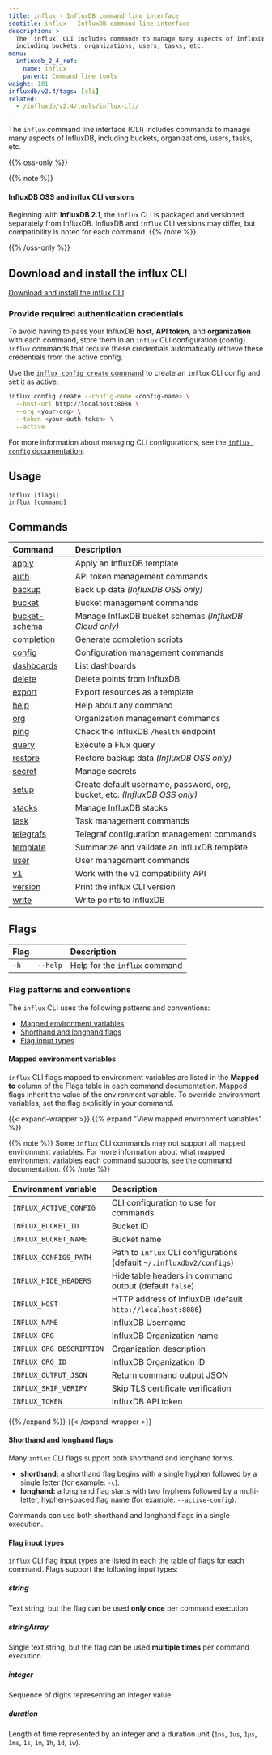 ```yaml
---
title: influx - InfluxDB command line interface
seotitle: influx - InfluxDB command line interface
description: >
  The `influx` CLI includes commands to manage many aspects of InfluxDB,
  including buckets, organizations, users, tasks, etc.
menu:
  influxdb_2_4_ref:
    name: influx
    parent: Command line tools
weight: 101
influxdb/v2.4/tags: [cli]
related:
  - /influxdb/v2.4/tools/influx-cli/
---
```


The `influx` command line interface (CLI) includes commands to manage many aspects of InfluxDB,
including buckets, organizations, users, tasks, etc.

{{% oss-only %}}

{{% note %}}
#### InfluxDB OSS and influx CLI versions
Beginning with **InfluxDB 2.1**, the `influx` CLI is packaged and versioned separately
from InfluxDB.
InfluxDB and `influx` CLI versions may differ, but compatibility is noted for each command.
{{% /note %}}

{{% /oss-only %}}

## Download and install the influx CLI
<a class="btn" href="/influxdb/v2.4/tools/influx-cli/">Download and install the influx CLI</a>

### Provide required authentication credentials
To avoid having to pass your InfluxDB **host**, **API token**, and **organization**
with each command, store them in an `influx` CLI configuration (config).
`influx` commands that require these credentials automatically retrieve these
credentials from the active config.

Use the [`influx config create` command](/influxdb/v2.4/reference/cli/influx/config/create/)
to create an `influx` CLI config and set it as active:

```sh
influx config create --config-name <config-name> \
  --host-url http://localhost:8086 \
  --org <your-org> \
  --token <your-auth-token> \
  --active
```

For more information about managing CLI configurations, see the
[`influx config` documentation](/influxdb/v2.4/reference/cli/influx/config/).

## Usage

```
influx [flags]
influx [command]
```

## Commands

| Command                                                             | Description                                                                |
| :------------------------------------------------------------------ | :------------------------------------------------------------------------- |
| [apply](/influxdb/v2.4/reference/cli/influx/apply/)                 | Apply an InfluxDB template                                                 |
| [auth](/influxdb/v2.4/reference/cli/influx/auth/)                   | API token management commands                                              |
| [backup](/influxdb/v2.4/reference/cli/influx/backup/)               | Back up data _(InfluxDB OSS only)_                                         |
| [bucket](/influxdb/v2.4/reference/cli/influx/bucket/)               | Bucket management commands                                                 |
| [bucket-schema](/influxdb/v2.4/reference/cli/influx/bucket-schema/) | Manage InfluxDB bucket schemas _(InfluxDB Cloud only)_                     |
| [completion](/influxdb/v2.4/reference/cli/influx/completion/)       | Generate completion scripts                                                |
| [config](/influxdb/v2.4/reference/cli/influx/config/)               | Configuration management commands                                          |
| [dashboards](/influxdb/v2.4/reference/cli/influx/dashboards/)       | List dashboards                                                            |
| [delete](/influxdb/v2.4/reference/cli/influx/delete/)               | Delete points from InfluxDB                                                |
| [export](/influxdb/v2.4/reference/cli/influx/export/)               | Export resources as a template                                             |
| [help](/influxdb/v2.4/reference/cli/influx/help/)                   | Help about any command                                                     |
| [org](/influxdb/v2.4/reference/cli/influx/org/)                     | Organization management commands                                           |
| [ping](/influxdb/v2.4/reference/cli/influx/ping/)                   | Check the InfluxDB `/health` endpoint                                      |
| [query](/influxdb/v2.4/reference/cli/influx/query/)                 | Execute a Flux query                                                       |
| [restore](/influxdb/v2.4/reference/cli/influx/restore/)             | Restore backup data _(InfluxDB OSS only)_                                  |
| [secret](/influxdb/v2.4/reference/cli/influx/secret/)               | Manage secrets                                                             |
| [setup](/influxdb/v2.4/reference/cli/influx/setup/)                 | Create default username, password, org, bucket, etc. _(InfluxDB OSS only)_ |
| [stacks](/influxdb/v2.4/reference/cli/influx/stacks/)               | Manage InfluxDB stacks                                                     |
| [task](/influxdb/v2.4/reference/cli/influx/task/)                   | Task management commands                                                   |
| [telegrafs](/influxdb/v2.4/reference/cli/influx/telegrafs/)         | Telegraf configuration management commands                                 |
| [template](/influxdb/v2.4/reference/cli/influx/template/)           | Summarize and validate an InfluxDB template                                |
| [user](/influxdb/v2.4/reference/cli/influx/user/)                   | User management commands                                                   |
| [v1](/influxdb/v2.4/reference/cli/influx/v1/)                       | Work with the v1 compatibility API                                         |
| [version](/influxdb/v2.4/reference/cli/influx/version/)             | Print the influx CLI version                                               |
| [write](/influxdb/v2.4/reference/cli/influx/write/)                 | Write points to InfluxDB                                                   |

## Flags

| Flag |          | Description                   |
|:---- |:---      |:-----------                   |
| `-h` | `--help` | Help for the `influx` command |

### Flag patterns and conventions
The `influx` CLI uses the following patterns and conventions:

- [Mapped environment variables](#mapped-environment-variables)
- [Shorthand and longhand flags](#shorthand-and-longhand-flags)
- [Flag input types](#flag-input-types)

#### Mapped environment variables
`influx` CLI flags mapped to environment variables are listed in the **Mapped to**
column of the Flags table in each command documentation.
Mapped flags inherit the value of the environment variable.
To override environment variables, set the flag explicitly in your command.

{{< expand-wrapper >}}
{{% expand "View mapped environment variables" %}}

{{% note %}}
Some `influx` CLI commands may not support all mapped environment variables.
For more information about what mapped environment variables each command supports,
see the command documentation.
{{% /note %}}

| Environment variable     | Description                                                           |
| :----------------------- | :-------------------------------------------------------------------- |
| `INFLUX_ACTIVE_CONFIG`   | CLI configuration to use for commands                                 |
| `INFLUX_BUCKET_ID`       | Bucket ID                                                             |
| `INFLUX_BUCKET_NAME`     | Bucket name                                                           |
| `INFLUX_CONFIGS_PATH`    | Path to `influx` CLI configurations (default `~/.influxdbv2/configs`) |
| `INFLUX_HIDE_HEADERS`    | Hide table headers in command output (default `false`)                |
| `INFLUX_HOST`            | HTTP address of InfluxDB (default `http://localhost:8086`)            |
| `INFLUX_NAME`            | InfluxDB Username                                                     |
| `INFLUX_ORG`             | InfluxDB Organization name                                            |
| `INFLUX_ORG_DESCRIPTION` | Organization description                                              |
| `INFLUX_ORG_ID`          | InfluxDB Organization ID                                              |
| `INFLUX_OUTPUT_JSON`     | Return command output JSON                                            |
| `INFLUX_SKIP_VERIFY`     | Skip TLS certificate verification                                     |
| `INFLUX_TOKEN`           | InfluxDB API token                                                    |

{{% /expand %}}
{{< /expand-wrapper >}}

#### Shorthand and longhand flags
Many `influx` CLI flags support both shorthand and longhand forms.

- **shorthand:** a shorthand flag begins with a single hyphen followed by a single letter (for example: `-c`).
- **longhand:** a longhand flag starts with two hyphens followed by a multi-letter,
  hyphen-spaced flag name (for example: `--active-config`).

Commands can use both shorthand and longhand flags in a single execution.

#### Flag input types
`influx` CLI flag input types are listed in each the table of flags for each command.
Flags support the following input types:

##### string
Text string, but the flag can be used **only once** per command execution.

##### stringArray
Single text string, but the flag can be used **multiple times** per command execution.

##### integer
Sequence of digits representing an integer value.

##### duration
Length of time represented by an integer and a duration unit
(`1ns`, `1us`, `1µs`, `1ms`, `1s`, `1m`, `1h`, `1d`, `1w`).
